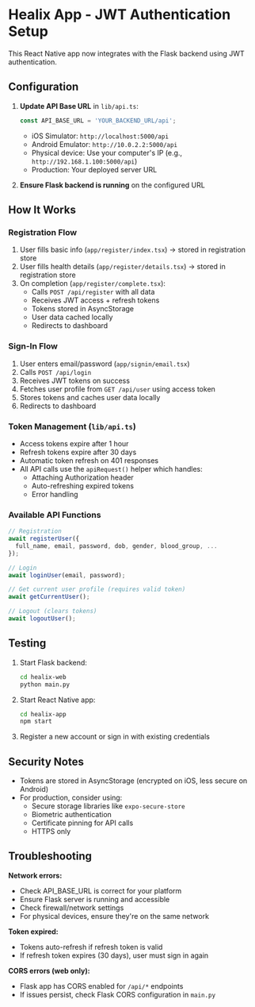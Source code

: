 # Healix App - JWT Authentication Setup

This React Native app now integrates with the Flask backend using JWT authentication.

## Configuration

1. **Update API Base URL** in `lib/api.ts`:
   ```typescript
   const API_BASE_URL = 'YOUR_BACKEND_URL/api';
   ```
   
   - iOS Simulator: `http://localhost:5000/api`
   - Android Emulator: `http://10.0.2.2:5000/api`
   - Physical device: Use your computer's IP (e.g., `http://192.168.1.100:5000/api`)
   - Production: Your deployed server URL

2. **Ensure Flask backend is running** on the configured URL

## How It Works

### Registration Flow
1. User fills basic info (`app/register/index.tsx`) → stored in registration store
2. User fills health details (`app/register/details.tsx`) → stored in registration store
3. On completion (`app/register/complete.tsx`):
   - Calls `POST /api/register` with all data
   - Receives JWT access + refresh tokens
   - Tokens stored in AsyncStorage
   - User data cached locally
   - Redirects to dashboard

### Sign-In Flow
1. User enters email/password (`app/signin/email.tsx`)
2. Calls `POST /api/login`
3. Receives JWT tokens on success
4. Fetches user profile from `GET /api/user` using access token
5. Stores tokens and caches user data locally
6. Redirects to dashboard

### Token Management (`lib/api.ts`)
- Access tokens expire after 1 hour
- Refresh tokens expire after 30 days
- Automatic token refresh on 401 responses
- All API calls use the `apiRequest()` helper which handles:
  - Attaching Authorization header
  - Auto-refreshing expired tokens
  - Error handling

### Available API Functions

```typescript
// Registration
await registerUser({
  full_name, email, password, dob, gender, blood_group, ...
});

// Login
await loginUser(email, password);

// Get current user profile (requires valid token)
await getCurrentUser();

// Logout (clears tokens)
await logoutUser();
```

## Testing

1. Start Flask backend:
   ```bash
   cd healix-web
   python main.py
   ```

2. Start React Native app:
   ```bash
   cd healix-app
   npm start
   ```

3. Register a new account or sign in with existing credentials

## Security Notes

- Tokens are stored in AsyncStorage (encrypted on iOS, less secure on Android)
- For production, consider using:
  - Secure storage libraries like `expo-secure-store`
  - Biometric authentication
  - Certificate pinning for API calls
  - HTTPS only

## Troubleshooting

**Network errors:**
- Check API_BASE_URL is correct for your platform
- Ensure Flask server is running and accessible
- Check firewall/network settings
- For physical devices, ensure they're on the same network

**Token expired:**
- Tokens auto-refresh if refresh token is valid
- If refresh token expires (30 days), user must sign in again

**CORS errors (web only):**
- Flask app has CORS enabled for `/api/*` endpoints
- If issues persist, check Flask CORS configuration in `main.py`
